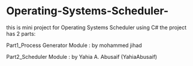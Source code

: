 # Operating-Systems-Scheduler-
this is mini project for Operating Systems Scheduler  using C#
the project has 2 parts:

Part1_Process Generator Module : by mohammed jihad 

Part2_Scheduler Module : by Yahia A. Abusaif (YahiaAbusaif)
